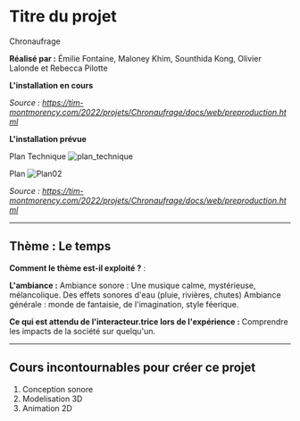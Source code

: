 # Titre du projet
Chronaufrage

**Réalisé par :** Émilie Fontaine, Maloney Khim, Sounthida Kong, Olivier Lalonde et Rebecca Pilotte

**L'installation en cours** 

*Source : https://tim-montmorency.com/2022/projets/Chronaufrage/docs/web/preproduction.html*


**L'installation prévue** 

Plan Technique 
![plan_technique](https://user-images.githubusercontent.com/89608228/157514826-0b45cd21-13a0-42d1-9744-afbd0c993916.png)

Plan
![Plan02](https://user-images.githubusercontent.com/89608228/157514897-1a7d75fa-0478-4215-8831-ff43d3f7c834.png)


*Source : https://tim-montmorency.com/2022/projets/Chronaufrage/docs/web/preproduction.html*

---

## Thème : Le temps

**Comment le thème est-il exploité ?** :


**L'ambiance :**
Ambiance sonore : Une musique calme, mystérieuse, mélancolique. Des effets sonores d'eau (pluie, rivières, chutes)
Ambiance générale : monde de fantaisie, de l'imagination, style féerique.

**Ce qui est attendu de l'interacteur.trice lors de l'expérience :**
Comprendre les impacts de la société sur quelqu'un.

---

## Cours incontournables pour créer ce projet

1. Conception sonore
2. Modelisation 3D
3. Animation 2D


